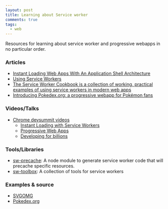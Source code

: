 ```yaml
---
layout: post
title: Learning about Service worker
comments: true
tags:
  - web
---
```


Resources for learning about service worker and progressive webapps in no
particular order.

### Articles

* [Instant Loading Web Apps With An Application Shell Architecture](https://medium.com/@addyosmani/instant-loading-web-apps-with-an-application-shell-architecture-7c0c2f10c73)
* [Using Service Workers](https://developer.mozilla.org/en-US/docs/Web/API/Service_Worker_API/Using_Service_Workers)
* [The Service Worker Cookbook is a collection of working, practical examples of using service workers in modern web apps](https://serviceworke.rs/index.html)
* [Introducing Pokedex.org: a progressive webapp for Pokémon fans](http://www.pocketjavascript.com/blog/2015/11/23/introducing-pokedex-org)

### Videos/Talks

* [Chrome devsummit videos](https://www.youtube.com/playlist?list=PLNYkxOF6rcICcHeQY02XLvoGL34rZFWZn)
  * [Instant Loading with Service Workers](https://www.youtube.com/watch?v=jCKZDTtUA2A&list=PLNYkxOF6rcICcHeQY02XLvoGL34rZFWZn&index=4)
  * [Progressive Web Apps](https://www.youtube.com/watch?v=MyQ8mtR9WxI&list=PLNYkxOF6rcICcHeQY02XLvoGL34rZFWZn&index=9)
  * [Developing for billions](https://www.youtube.com/watch?v=9jmqsq2OQjc&list=PLNYkxOF6rcICcHeQY02XLvoGL34rZFWZn&index=2)

### Tools/Libraries

* [sw-precache](https://github.com/GoogleChrome/sw-precache): A node module to
  generate service worker code that will precache specific resources.
* [sw-toolbox](https://github.com/GoogleChrome/sw-toolbox): A collection of
  tools for service workers

### Examples & source

* [SVGOMG](https://github.com/jakearchibald/svgomg)
* [Pokedex.org](https://github.com/nolanlawson/pokedex.org)
